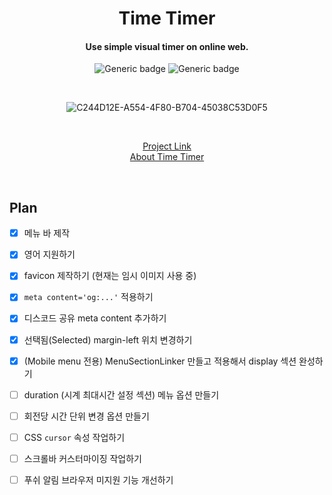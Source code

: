 <div align="center">

# Time Timer

#### Use simple visual timer on online web.

![Generic badge](https://img.shields.io/github/deployments/fecapark/time-timer/production?label=build&logoColor=white)
![Generic badge](https://img.shields.io/github/deployments/fecapark/time-timer/production?label=vercel&logo=vercel&logoColor=white)

<br />

![C244D12E-A554-4F80-B704-45038C53D0F5](https://user-images.githubusercontent.com/101973955/209845740-ab1ed887-e9e0-43c0-be3a-434d4fffe625.jpeg)

<br />

[Project Link](https://timer.fecapark.com)  
[About Time Timer](https://www.timetimer.com)

<br />
</div>

## Plan

- [x] 메뉴 바 제작
- [x] 영어 지원하기
- [x] favicon 제작하기 (현재는 임시 이미지 사용 중)
- [x] `meta content='og:...'` 적용하기
- [x] 디스코드 공유 meta content 추가하기
- [x] 선택됨(Selected) margin-left 위치 변경하기
- [x] (Mobile menu 전용) MenuSectionLinker 만들고 적용해서 display 섹션 완성하기

- [ ] duration (시계 최대시간 설정 섹션) 메뉴 옵션 만들기
- [ ] 회전당 시간 단위 변경 옵션 만들기

- [ ] CSS `cursor` 속성 작업하기
- [ ] 스크롤바 커스터마이징 작업하기
- [ ] 푸쉬 알림 브라우저 미지원 기능 개선하기
